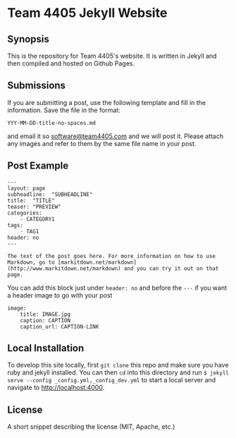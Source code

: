 # Team 4405 Jekyll Website

## Synopsis

This is the repository for Team 4405's website. It is written in Jekyll and then compiled and hosted on Github Pages. 

## Submissions

If you are submitting a post, use  the following template and fill in the information. Save the file in the format:

```
YYY-MM-DD-title-no-spaces.md
```

and email it so [software@team4405.com](mailto:software@team4405.com) and we will post it. Please attach any images and refer to them by the same file name in your post.

## Post Example

```
---
layout: page
subheadline:  "SUBHEADLINE"
title:  "TITLE"
teaser: "PREVIEW"
categories:
    - CATEGORY1
tags:
    - TAG1
header: no
---

The text of the post goes here. For more information on how to use Markdown, go to [markitdown.net/markdown](http://www.markitdown.net/markdown) and you can try it out on that page.
```
You can add this block just under `header: no` and before the `---` if you want a header image to go with your post
```
image:
    title: IMAGE.jpg
    caption: CAPTION
    caption_url: CAPTION-LINK
```

## Local Installation

To develop this site locally, first `git clone` this repo and make sure you have ruby and jekyll installed. You can then `cd` into this directory and run `$ jekyll serve --config _config.yml,_config_dev.yml` to start a local server and navigate to [http://localhost:4000](http://localhost:4000).

## License

A short snippet describing the license (MIT, Apache, etc.)